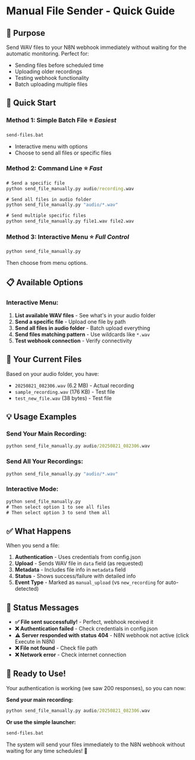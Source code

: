 # Manual File Sender - Quick Guide

## 🎯 **Purpose**
Send WAV files to your N8N webhook immediately without waiting for the automatic monitoring. Perfect for:
- Sending files before scheduled time
- Uploading older recordings
- Testing webhook functionality
- Batch uploading multiple files

## 🚀 **Quick Start**

### **Method 1: Simple Batch File** ⭐ *Easiest*
```cmd
send-files.bat
```
- Interactive menu with options
- Choose to send all files or specific files

### **Method 2: Command Line** ⭐ *Fast*
```cmd
# Send a specific file
python send_file_manually.py audio/recording.wav

# Send all files in audio folder  
python send_file_manually.py "audio/*.wav"

# Send multiple specific files
python send_file_manually.py file1.wav file2.wav
```

### **Method 3: Interactive Menu** ⭐ *Full Control*
```cmd
python send_file_manually.py
```
Then choose from menu options.

## 📋 **Available Options**

### **Interactive Menu:**
1. **List available WAV files** - See what's in your audio folder
2. **Send a specific file** - Upload one file by path
3. **Send all files in audio folder** - Batch upload everything
4. **Send files matching pattern** - Use wildcards like `*.wav`
5. **Test webhook connection** - Verify connectivity

## 📁 **Your Current Files**

Based on your audio folder, you have:
- `20250821_082306.wav` (6.2 MB) - Actual recording
- `sample_recording.wav` (176 KB) - Test file  
- `test_new_file.wav` (38 bytes) - Test file

## 💡 **Usage Examples**

### **Send Your Main Recording:**
```cmd
python send_file_manually.py audio/20250821_082306.wav
```

### **Send All Your Recordings:**
```cmd
python send_file_manually.py "audio/*.wav"
```

### **Interactive Mode:**
```cmd
python send_file_manually.py
# Then select option 1 to see all files
# Then select option 3 to send them all
```

## ✅ **What Happens**

When you send a file:
1. **Authentication** - Uses credentials from config.json
2. **Upload** - Sends WAV file in `data` field (as requested)
3. **Metadata** - Includes file info in `metadata` field
4. **Status** - Shows success/failure with detailed info
5. **Event Type** - Marked as `manual_upload` (vs `new_recording` for auto-detected)

## 🔧 **Status Messages**

- **✅ File sent successfully!** - Perfect, webhook received it
- **❌ Authentication failed** - Check credentials in config.json  
- **⚠ Server responded with status 404** - N8N webhook not active (click Execute in N8N)
- **❌ File not found** - Check file path
- **❌ Network error** - Check internet connection

## 🎉 **Ready to Use!**

Your authentication is working (we saw 200 responses), so you can now:

**Send your main recording:**
```cmd
python send_file_manually.py audio/20250821_082306.wav
```

**Or use the simple launcher:**
```cmd
send-files.bat
```

The system will send your files immediately to the N8N webhook without waiting for any time schedules! 🚀
